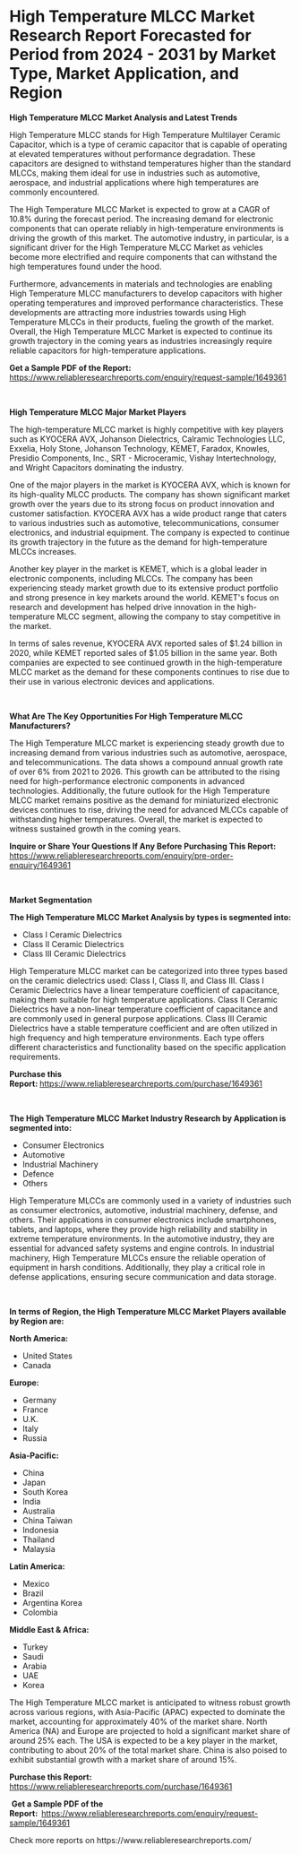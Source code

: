 <p><h1>High Temperature MLCC Market Research Report Forecasted for Period from 2024 -  2031 by Market Type, Market Application, and Region</h1></p><p><strong>High Temperature MLCC Market Analysis and Latest Trends</strong></p>
<p><p>High Temperature MLCC stands for High Temperature Multilayer Ceramic Capacitor, which is a type of ceramic capacitor that is capable of operating at elevated temperatures without performance degradation. These capacitors are designed to withstand temperatures higher than the standard MLCCs, making them ideal for use in industries such as automotive, aerospace, and industrial applications where high temperatures are commonly encountered.</p><p>The High Temperature MLCC Market is expected to grow at a CAGR of 10.8% during the forecast period. The increasing demand for electronic components that can operate reliably in high-temperature environments is driving the growth of this market. The automotive industry, in particular, is a significant driver for the High Temperature MLCC Market as vehicles become more electrified and require components that can withstand the high temperatures found under the hood. </p><p>Furthermore, advancements in materials and technologies are enabling High Temperature MLCC manufacturers to develop capacitors with higher operating temperatures and improved performance characteristics. These developments are attracting more industries towards using High Temperature MLCCs in their products, fueling the growth of the market. Overall, the High Temperature MLCC Market is expected to continue its growth trajectory in the coming years as industries increasingly require reliable capacitors for high-temperature applications.</p></p>
<p><strong>Get a Sample PDF of the Report:&nbsp;</strong> <a href="https://www.reliableresearchreports.com/enquiry/request-sample/1649361">https://www.reliableresearchreports.com/enquiry/request-sample/1649361</a></p>
<p>&nbsp;</p>
<p><strong>High Temperature MLCC Major Market Players</strong></p>
<p><p>The high-temperature MLCC market is highly competitive with key players such as KYOCERA AVX, Johanson Dielectrics, Calramic Technologies LLC, Exxelia, Holy Stone, Johanson Technology, KEMET, Faradox, Knowles, Presidio Components, Inc., SRT - Microceramic, Vishay Intertechnology, and Wright Capacitors dominating the industry. </p><p>One of the major players in the market is KYOCERA AVX, which is known for its high-quality MLCC products. The company has shown significant market growth over the years due to its strong focus on product innovation and customer satisfaction. KYOCERA AVX has a wide product range that caters to various industries such as automotive, telecommunications, consumer electronics, and industrial equipment. The company is expected to continue its growth trajectory in the future as the demand for high-temperature MLCCs increases.</p><p>Another key player in the market is KEMET, which is a global leader in electronic components, including MLCCs. The company has been experiencing steady market growth due to its extensive product portfolio and strong presence in key markets around the world. KEMET's focus on research and development has helped drive innovation in the high-temperature MLCC segment, allowing the company to stay competitive in the market.</p><p>In terms of sales revenue, KYOCERA AVX reported sales of $1.24 billion in 2020, while KEMET reported sales of $1.05 billion in the same year. Both companies are expected to see continued growth in the high-temperature MLCC market as the demand for these components continues to rise due to their use in various electronic devices and applications.</p></p>
<p>&nbsp;</p>
<p><strong>What Are The Key Opportunities For High Temperature MLCC Manufacturers?</strong></p>
<p><p>The High Temperature MLCC market is experiencing steady growth due to increasing demand from various industries such as automotive, aerospace, and telecommunications. The data shows a compound annual growth rate of over 6% from 2021 to 2026. This growth can be attributed to the rising need for high-performance electronic components in advanced technologies. Additionally, the future outlook for the High Temperature MLCC market remains positive as the demand for miniaturized electronic devices continues to rise, driving the need for advanced MLCCs capable of withstanding higher temperatures. Overall, the market is expected to witness sustained growth in the coming years.</p></p>
<p><strong>Inquire or Share Your Questions If Any Before Purchasing This Report:</strong> <a href="https://www.reliableresearchreports.com/enquiry/pre-order-enquiry/1649361">https://www.reliableresearchreports.com/enquiry/pre-order-enquiry/1649361</a></p>
<p>&nbsp;</p>
<p><strong>Market Segmentation</strong></p>
<p><strong>The High Temperature MLCC Market Analysis by types is segmented into:</strong></p>
<p><ul><li>Class I Ceramic Dielectrics</li><li>Class II Ceramic Dielectrics</li><li>Class III Ceramic Dielectrics</li></ul></p>
<p><p>High Temperature MLCC market can be categorized into three types based on the ceramic dielectrics used: Class I, Class II, and Class III. Class I Ceramic Dielectrics have a linear temperature coefficient of capacitance, making them suitable for high temperature applications. Class II Ceramic Dielectrics have a non-linear temperature coefficient of capacitance and are commonly used in general purpose applications. Class III Ceramic Dielectrics have a stable temperature coefficient and are often utilized in high frequency and high temperature environments. Each type offers different characteristics and functionality based on the specific application requirements.</p></p>
<p><strong>Purchase this Report:&nbsp;</strong><a href="https://www.reliableresearchreports.com/purchase/1649361">https://www.reliableresearchreports.com/purchase/1649361</a></p>
<p>&nbsp;</p>
<p><strong>The High Temperature MLCC Market Industry Research by Application is segmented into:</strong></p>
<p><ul><li>Consumer Electronics</li><li>Automotive</li><li>Industrial Machinery</li><li>Defence</li><li>Others</li></ul></p>
<p><p>High Temperature MLCCs are commonly used in a variety of industries such as consumer electronics, automotive, industrial machinery, defense, and others. Their applications in consumer electronics include smartphones, tablets, and laptops, where they provide high reliability and stability in extreme temperature environments. In the automotive industry, they are essential for advanced safety systems and engine controls. In industrial machinery, High Temperature MLCCs ensure the reliable operation of equipment in harsh conditions. Additionally, they play a critical role in defense applications, ensuring secure communication and data storage.</p></p>
<p>&nbsp;</p>
<p><strong>In terms of Region, the High Temperature MLCC Market Players available by Region are:</strong></p>
<p>
    <p> <strong> North America: </strong>
        <ul>
            <li>United States</li>
            <li>Canada</li>
        </ul>
        </p> 
    <p> <strong> Europe: </strong>
        <ul>
            <li>Germany</li>
            <li>France</li>
            <li>U.K.</li>
            <li>Italy</li>
            <li>Russia</li>
        </ul>
        </p> 
    <p> <strong> Asia-Pacific: </strong>
        <ul>
            <li>China</li>
            <li>Japan</li>
            <li>South Korea</li>
            <li>India</li>
            <li>Australia</li>
            <li>China Taiwan</li>
            <li>Indonesia</li>
            <li>Thailand</li>
            <li>Malaysia</li>
        </ul>
        </p> 
    <p> <strong> Latin America: </strong>
        <ul>
            <li>Mexico</li>
            <li>Brazil</li>
            <li>Argentina Korea</li>
            <li>Colombia</li>
        </ul>
        </p> 
    <p> <strong> Middle East & Africa: </strong>
        <ul>
            <li>Turkey</li>
            <li>Saudi</li>
            <li>Arabia</li>
            <li>UAE</li>
            <li>Korea</li>
        </ul>
    </p>
    </p>
<p><p>The High Temperature MLCC market is anticipated to witness robust growth across various regions, with Asia-Pacific (APAC) expected to dominate the market, accounting for approximately 40% of the market share. North America (NA) and Europe are projected to hold a significant market share of around 25% each. The USA is expected to be a key player in the market, contributing to about 20% of the total market share. China is also poised to exhibit substantial growth with a market share of around 15%.</p></p>
<p><strong>Purchase this Report: </strong><a href="https://www.reliableresearchreports.com/purchase/1649361">https://www.reliableresearchreports.com/purchase/1649361</a></p>
<p>&nbsp;<strong>Get a Sample PDF of the Report:&nbsp;&nbsp;</strong><a href="https://www.reliableresearchreports.com/enquiry/request-sample/1649361">https://www.reliableresearchreports.com/enquiry/request-sample/1649361</a></p>
<p><strong></strong></p>
<p>Check more reports on https://www.reliableresearchreports.com/</p>